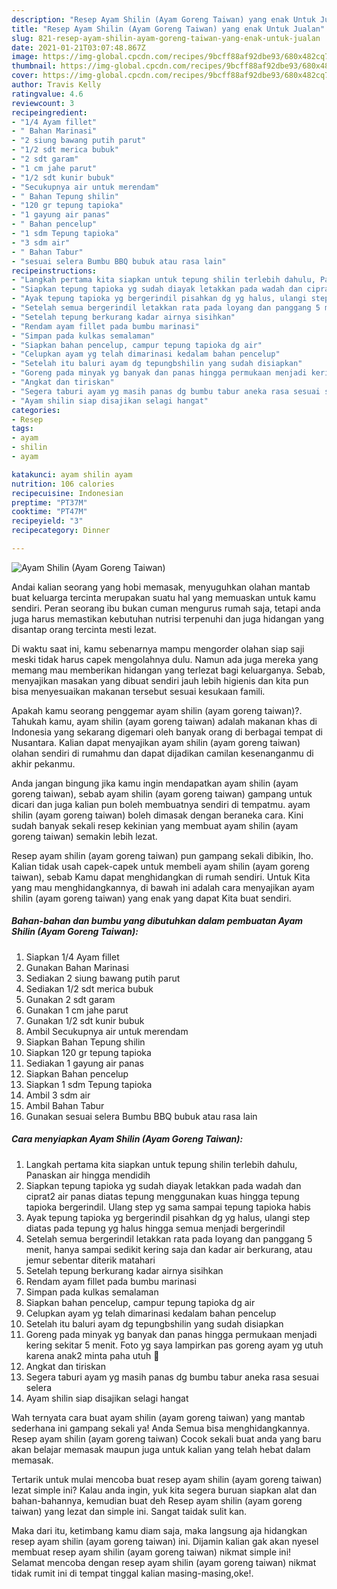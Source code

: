 ```yaml
---
description: "Resep Ayam Shilin (Ayam Goreng Taiwan) yang enak Untuk Jualan"
title: "Resep Ayam Shilin (Ayam Goreng Taiwan) yang enak Untuk Jualan"
slug: 821-resep-ayam-shilin-ayam-goreng-taiwan-yang-enak-untuk-jualan
date: 2021-01-21T03:07:48.867Z
image: https://img-global.cpcdn.com/recipes/9bcff88af92dbe93/680x482cq70/ayam-shilin-ayam-goreng-taiwan-foto-resep-utama.jpg
thumbnail: https://img-global.cpcdn.com/recipes/9bcff88af92dbe93/680x482cq70/ayam-shilin-ayam-goreng-taiwan-foto-resep-utama.jpg
cover: https://img-global.cpcdn.com/recipes/9bcff88af92dbe93/680x482cq70/ayam-shilin-ayam-goreng-taiwan-foto-resep-utama.jpg
author: Travis Kelly
ratingvalue: 4.6
reviewcount: 3
recipeingredient:
- "1/4 Ayam fillet"
- " Bahan Marinasi"
- "2 siung bawang putih parut"
- "1/2 sdt merica bubuk"
- "2 sdt garam"
- "1 cm jahe parut"
- "1/2 sdt kunir bubuk"
- "Secukupnya air untuk merendam"
- " Bahan Tepung shilin"
- "120 gr tepung tapioka"
- "1 gayung air panas"
- " Bahan pencelup"
- "1 sdm Tepung tapioka"
- "3 sdm air"
- " Bahan Tabur"
- "sesuai selera Bumbu BBQ bubuk atau rasa lain"
recipeinstructions:
- "Langkah pertama kita siapkan untuk tepung shilin terlebih dahulu, Panaskan air hingga mendidih"
- "Siapkan tepung tapioka yg sudah diayak letakkan pada wadah dan ciprat2 air panas diatas tepung menggunakan kuas hingga tepung tapioka bergerindil. Ulang step yg sama sampai tepung tapioka habis"
- "Ayak tepung tapioka yg bergerindil pisahkan dg yg halus, ulangi step diatas pada tepung yg halus hingga semua menjadi bergerindil"
- "Setelah semua bergerindil letakkan rata pada loyang dan panggang 5 menit, hanya sampai sedikit kering saja dan kadar air berkurang, atau jemur sebentar diterik matahari"
- "Setelah tepung berkurang kadar airnya sisihkan"
- "Rendam ayam fillet pada bumbu marinasi"
- "Simpan pada kulkas semalaman"
- "Siapkan bahan pencelup, campur tepung tapioka dg air"
- "Celupkan ayam yg telah dimarinasi kedalam bahan pencelup"
- "Setelah itu baluri ayam dg tepungbshilin yang sudah disiapkan"
- "Goreng pada minyak yg banyak dan panas hingga permukaan menjadi kering sekitar 5 menit. Foto yg saya lampirkan pas goreng ayam yg utuh karena anak2 minta paha utuh 🤭"
- "Angkat dan tiriskan"
- "Segera taburi ayam yg masih panas dg bumbu tabur aneka rasa sesuai selera"
- "Ayam shilin siap disajikan selagi hangat"
categories:
- Resep
tags:
- ayam
- shilin
- ayam

katakunci: ayam shilin ayam 
nutrition: 106 calories
recipecuisine: Indonesian
preptime: "PT37M"
cooktime: "PT47M"
recipeyield: "3"
recipecategory: Dinner

---
```



![Ayam Shilin (Ayam Goreng Taiwan)](https://img-global.cpcdn.com/recipes/9bcff88af92dbe93/680x482cq70/ayam-shilin-ayam-goreng-taiwan-foto-resep-utama.jpg)

Andai kalian seorang yang hobi memasak, menyuguhkan olahan mantab buat keluarga tercinta merupakan suatu hal yang memuaskan untuk kamu sendiri. Peran seorang ibu bukan cuman mengurus rumah saja, tetapi anda juga harus memastikan kebutuhan nutrisi terpenuhi dan juga hidangan yang disantap orang tercinta mesti lezat.

Di waktu  saat ini, kamu sebenarnya mampu mengorder olahan siap saji meski tidak harus capek mengolahnya dulu. Namun ada juga mereka yang memang mau memberikan hidangan yang terlezat bagi keluarganya. Sebab, menyajikan masakan yang dibuat sendiri jauh lebih higienis dan kita pun bisa menyesuaikan makanan tersebut sesuai kesukaan famili. 



Apakah kamu seorang penggemar ayam shilin (ayam goreng taiwan)?. Tahukah kamu, ayam shilin (ayam goreng taiwan) adalah makanan khas di Indonesia yang sekarang digemari oleh banyak orang di berbagai tempat di Nusantara. Kalian dapat menyajikan ayam shilin (ayam goreng taiwan) olahan sendiri di rumahmu dan dapat dijadikan camilan kesenanganmu di akhir pekanmu.

Anda jangan bingung jika kamu ingin mendapatkan ayam shilin (ayam goreng taiwan), sebab ayam shilin (ayam goreng taiwan) gampang untuk dicari dan juga kalian pun boleh membuatnya sendiri di tempatmu. ayam shilin (ayam goreng taiwan) boleh dimasak dengan beraneka cara. Kini sudah banyak sekali resep kekinian yang membuat ayam shilin (ayam goreng taiwan) semakin lebih lezat.

Resep ayam shilin (ayam goreng taiwan) pun gampang sekali dibikin, lho. Kalian tidak usah capek-capek untuk membeli ayam shilin (ayam goreng taiwan), sebab Kamu dapat menghidangkan di rumah sendiri. Untuk Kita yang mau menghidangkannya, di bawah ini adalah cara menyajikan ayam shilin (ayam goreng taiwan) yang enak yang dapat Kita buat sendiri.

<!--inarticleads1-->

##### Bahan-bahan dan bumbu yang dibutuhkan dalam pembuatan Ayam Shilin (Ayam Goreng Taiwan):

1. Siapkan 1/4 Ayam fillet
1. Gunakan  Bahan Marinasi
1. Sediakan 2 siung bawang putih parut
1. Sediakan 1/2 sdt merica bubuk
1. Gunakan 2 sdt garam
1. Gunakan 1 cm jahe parut
1. Gunakan 1/2 sdt kunir bubuk
1. Ambil Secukupnya air untuk merendam
1. Siapkan  Bahan Tepung shilin
1. Siapkan 120 gr tepung tapioka
1. Sediakan 1 gayung air panas
1. Siapkan  Bahan pencelup
1. Siapkan 1 sdm Tepung tapioka
1. Ambil 3 sdm air
1. Ambil  Bahan Tabur
1. Gunakan sesuai selera Bumbu BBQ bubuk atau rasa lain




<!--inarticleads2-->

##### Cara menyiapkan Ayam Shilin (Ayam Goreng Taiwan):

1. Langkah pertama kita siapkan untuk tepung shilin terlebih dahulu, Panaskan air hingga mendidih
1. Siapkan tepung tapioka yg sudah diayak letakkan pada wadah dan ciprat2 air panas diatas tepung menggunakan kuas hingga tepung tapioka bergerindil. Ulang step yg sama sampai tepung tapioka habis
1. Ayak tepung tapioka yg bergerindil pisahkan dg yg halus, ulangi step diatas pada tepung yg halus hingga semua menjadi bergerindil
1. Setelah semua bergerindil letakkan rata pada loyang dan panggang 5 menit, hanya sampai sedikit kering saja dan kadar air berkurang, atau jemur sebentar diterik matahari
1. Setelah tepung berkurang kadar airnya sisihkan
1. Rendam ayam fillet pada bumbu marinasi
1. Simpan pada kulkas semalaman
1. Siapkan bahan pencelup, campur tepung tapioka dg air
1. Celupkan ayam yg telah dimarinasi kedalam bahan pencelup
1. Setelah itu baluri ayam dg tepungbshilin yang sudah disiapkan
1. Goreng pada minyak yg banyak dan panas hingga permukaan menjadi kering sekitar 5 menit. Foto yg saya lampirkan pas goreng ayam yg utuh karena anak2 minta paha utuh 🤭
1. Angkat dan tiriskan
1. Segera taburi ayam yg masih panas dg bumbu tabur aneka rasa sesuai selera
1. Ayam shilin siap disajikan selagi hangat




Wah ternyata cara buat ayam shilin (ayam goreng taiwan) yang mantab sederhana ini gampang sekali ya! Anda Semua bisa menghidangkannya. Resep ayam shilin (ayam goreng taiwan) Cocok sekali buat anda yang baru akan belajar memasak maupun juga untuk kalian yang telah hebat dalam memasak.

Tertarik untuk mulai mencoba buat resep ayam shilin (ayam goreng taiwan) lezat simple ini? Kalau anda ingin, yuk kita segera buruan siapkan alat dan bahan-bahannya, kemudian buat deh Resep ayam shilin (ayam goreng taiwan) yang lezat dan simple ini. Sangat taidak sulit kan. 

Maka dari itu, ketimbang kamu diam saja, maka langsung aja hidangkan resep ayam shilin (ayam goreng taiwan) ini. Dijamin kalian gak akan nyesel membuat resep ayam shilin (ayam goreng taiwan) nikmat simple ini! Selamat mencoba dengan resep ayam shilin (ayam goreng taiwan) nikmat tidak rumit ini di tempat tinggal kalian masing-masing,oke!.

